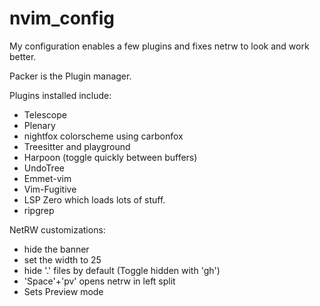 # nvim_config
My configuration enables a few plugins and fixes netrw to look and work better.

Packer is the Plugin manager.

Plugins installed include:

- Telescope
- Plenary
- nightfox colorscheme using carbonfox 
- Treesitter and playground
- Harpoon (toggle quickly between buffers)
- UndoTree
- Emmet-vim
- Vim-Fugitive
- LSP Zero which loads lots of stuff.
- ripgrep

NetRW customizations:

- hide the banner
- set the width to 25 
- hide '.' files by default (Toggle hidden with 'gh')
- 'Space'+'pv' opens netrw in left split
- Sets Preview mode




